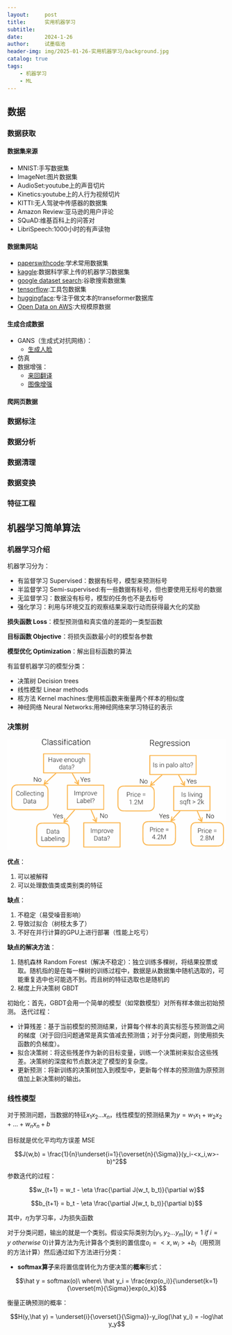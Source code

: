 ```yaml
---
layout:     post
title:      实用机器学习
subtitle:   
date:       2024-1-26
author:     试墨临池
header-img: img/2025-01-26-实用机器学习/background.jpg
catalog: true
tags:
    - 机器学习
    - ML
---
```


## 数据

### 数据获取

#### 数据集来源

+ MNIST:手写数据集
+ ImageNet:图片数据集
+ AudioSet:youtube上的声音切片
+ Kinetics:youtube上的人行为视频切片
+ KITTI:无人驾驶中传感器的数据集
+ Amazon Review:亚马逊的用户评论
+ SQuAD:维基百科上的问答对
+ LibriSpeech:1000小时的有声读物

#### 数据集网站

+ [paperswithcode](https://paperswithcode.com/datasets):学术常用数据集
+ [kaggle](https://www.kaggle.com/datasets):数据科学家上传的机器学习数据集
+ [google dataset search](https://datasetsearch.research.google.com/):谷歌搜索数据集
+ [tensorflow](https://www.tensorflow.org/datasets?hl=zh-cn):工具包数据集
+ [huggingface](https://huggingface.co/docs/datasets/index):专注于做文本的transeformer数据库
+ [Open Data on AWS](https://registry.opendata.aws/):大规模原数据

#### 生成合成数据

+ GANS（生成式对抗网络）：
  + [生成人脸](https://thispersondoesnotexist.com/)
+ 仿真
+ 数据增强：
  + [来回翻译](https//amitness.com)
  + [图像增强](https://github.com/aleju/imgaug)

#### 爬网页数据

### 数据标注

### 数据分析

### 数据清理

### 数据变换

### 特征工程

## 机器学习简单算法

### 机器学习介绍

机器学习分为：

+ 有监督学习 Supervised：数据有标号，模型来预测标号
+ 半监督学习 Semi-supervised:有一些数据有标号，但也要使用无标号的数据
+ 无监督学习：数据没有标号，模型的任务也不是去标号
+ 强化学习：利用与环境交互的观察结果采取行动而获得最大化的奖励

**损失函数 Loss**：模型预测值和真实值的差距的一类型函数

**目标函数 Objective**：将损失函数最小时的模型各参数

**模型优化 Optimization**：解出目标函数的算法

有监督机器学习的模型分类：

+ 决策树 Decision trees
+ 线性模型 Linear methods
+ 核方法 Kernel machines:使用核函数来衡量两个样本的相似度
+ 神经网络 Neural Networks:用神经网络来学习特征的表示

### 决策树

![决策树 & 生成树](https://raw.githubusercontent.com/shimolinchi/shimolinchi.github.io/master/img/2025-01-26-实用机器学习/1.png)

**优点**：

1. 可以被解释
2. 可以处理数值类或类别类的特征

**缺点**：

1. 不稳定（易受噪音影响）
2. 导致过拟合（树枝太多了）
3. 不好在并行计算的GPU上进行部署（性能上吃亏）

**缺点的解决方法**：

1. 随机森林 Random Forest（解决不稳定）：独立训练多棵树，将结果投票或取。随机指的是在每一棵树的训练过程中，数据是从数据集中随机选取的，可能重复选中也可能选不到。而且树的特征选取也是随机的
2. 梯度上升决策树 GBDT

初始化：首先，GBDT会用一个简单的模型（如常数模型）对所有样本做出初始预测。
迭代过程：
   + 计算残差：基于当前模型的预测结果，计算每个样本的真实标签与预测值之间的梯度（对于回归问题通常是真实值减去预测值；对于分类问题，则使用损失函数的负梯度）。
   + 拟合决策树：将这些残差作为新的目标变量，训练一个决策树来拟合这些残差。决策树的深度和节点数决定了模型的复杂度。
   + 更新预测：将新训练的决策树加入到模型中，更新每个样本的预测值为原预测值加上新决策树的输出。

### 线性模型

对于预测问题，当数据的特征$x_1 x_2 ...x_n$，线性模型的预测结果为$y = w_1x_1+w_2x_2+...+w_nx_n+b$

目标就是优化平均均方误差 MSE

$$J(w,b) = \frac{1}{n}\underset{i=1}{\overset{n}{\Sigma}}(y_i-<x_i,w>-b)^2$$

参数迭代的过程：

$$w_{t+1} = w_t - \eta \frac{\partial J(w_t, b_t)}{\partial w}$$

$$b_{t+1} = b_t - \eta \frac{\partial J(w_t, b_t)}{\partial b}$$

其中，$\eta$为学习率，J为损失函数

对于分类问题，输出的就是一个类别。假设实际类别为$[y_1,y_2...y_m](y_i = 1\ if\ i=y\ otherwise\ 0)$计算方法为先计算各个类别的置信度$o_i = <x,w_i>+b_i$（用预测的方法计算）然后通过如下方法进行分类：

+ **softmax算子**来将置信度转化为方便决策的**概率**形式：

$$\hat y = softmax(o)\ where\ \hat y_i = \frac{exp(o_i)}{\underset{k=1}{\overset{m}{\Sigma}}exp(o_k)}$$

衡量正确预测的概率：

$$H(y,\hat y) = \underset{i}{\overset{}{\Sigma}}-y_ilog(\hat y_i) = -log\hat y_y$$